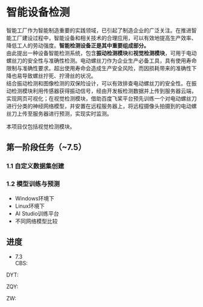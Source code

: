 # 智能设备检测

智能工厂作为智能制造重要的实践领域，已引起了制造企业的广泛关注。在推进智能工厂建设过程中，智能设备和相关技术的合理应用，可以有效地提高生产效率、降低工人的劳动强度。**智能检测设备正是其中重要组成部分。**  
由此提出一种设备智能检测系统，包含**振动检测模块**和**视觉检测模块**，可用于电动螺丝刀的安全性与准确性检测。电动螺丝刀作为企业生产必备工具，具有使用寿命限制与准确性要求。超出使用寿命会造成生产安全风险，而因损耗带来的准确性下降也易导致螺丝拧死、拧滑丝的状况。  
结合振动检测和图像检测的双保险设计，可以有效排查电动螺丝刀的安全性。在振动检测模块利用传感器获得振动信号，经由开发板检测数据并上传到服务器云端，实现网页可视化；在视觉检测模块，借助百度飞桨平台预先训练一个对电动螺丝刀进行分类的神经网络模型，并安置在远程服务器上，将远程摄像头拍摄到的电动螺丝刀上传至服务器进行预测，实现实时监测。  
  
本项目仅包括视觉检测模块。  
## 第一阶段任务（~7.5）
### 1.1 自定义数据集创建  
 
### 1.2 模型训练与预测
- Windows环境下
- Linux环境下
- AI Studio训练平台
- 不同网络模型比较

## 进度
- 7.3<br>
CBS:

DYT:

ZQY:

ZW:
